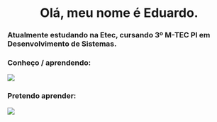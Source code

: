 

<h1 align="center">Olá, meu nome é Eduardo.</h1>
<h3> Atualmente estudando na Etec, cursando 3º M-TEC PI em Desenvolvimento de Sistemas.</h3>
<div align="center"></div>


<div>
  <h3>Conheço / aprendendo:</h3>
  <a href="https://skillicons.dev">
    <img src="https://skillicons.dev/icons?i=html,css,javascript,php,mysql,vuejs,lua" />
  </a>
  <h3>Pretendo aprender:</h3>
  <a href="https://skillicons.dev">
    <img src="https://skillicons.dev/icons?i=godot,unity,blender" />
  </a>
</div>
